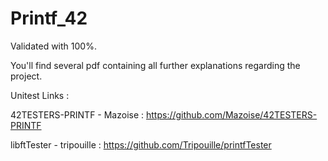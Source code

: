 # Printf_42

Validated with 100%.

You'll find several pdf containing all further explanations regarding the project.


Unitest Links :

42TESTERS-PRINTF - Mazoise : https://github.com/Mazoise/42TESTERS-PRINTF

libftTester - tripouille : https://github.com/Tripouille/printfTester
